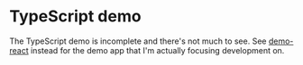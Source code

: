 # TypeScript demo

The TypeScript demo is incomplete and there's not much to see. See [demo-react](../demo-react) instead for the demo app that I'm actually focusing development on.